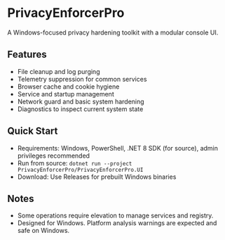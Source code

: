 # PrivacyEnforcerPro

A Windows-focused privacy hardening toolkit with a modular console UI.

## Features
- File cleanup and log purging
- Telemetry suppression for common services
- Browser cache and cookie hygiene
- Service and startup management
- Network guard and basic system hardening
- Diagnostics to inspect current system state

## Quick Start
- Requirements: Windows, PowerShell, .NET 8 SDK (for source), admin privileges recommended
- Run from source: `dotnet run --project PrivacyEnforcerPro/PrivacyEnforcerPro.UI`
- Download: Use Releases for prebuilt Windows binaries

## Notes
- Some operations require elevation to manage services and registry.
- Designed for Windows. Platform analysis warnings are expected and safe on Windows.